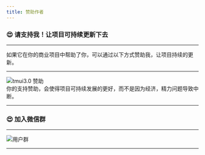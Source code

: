 ```yaml
---
title: 赞助作者
---
```


### :heart_eyes: 请支持我！让项目可持续更新下去

---

如果它在你的商业项目中帮助了你，可以通过以下方式赞助我，让项目持续的更新。

---

![tmui3.0 赞助](https://cdn.tmui.design/public/design/payzhanzhu.jpg)
<br>
你的支持赞助，会使得项目可持续发展的更好，而不是因为经济，精力问题导致中断。

---

### :heart_eyes: 加入微信群
---

![用户群](https://cdn.tmui.design/public/design/weixinQR2.jpg)

---
